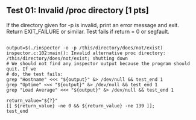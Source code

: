 ## Test 01: Invalid /proc directory [1 pts]

If the directory given for -p is invalid, print an error message and exit.
Return EXIT_FAILURE or similar. Test fails if return = 0 or segfault.

```

output=$(./inspector -o -p /this/directory/does/not/exist)
inspector.c:102:main(): Invalid alternative proc directory: /this/directory/does/not/exist; shutting down
# We should not find any inspector output because the program should quit. If we
# do, the test fails:
grep "Hostname" <<< "${output}" &> /dev/null && test_end 1
grep "Uptime" <<< "${output}" &> /dev/null && test_end 1
grep "Load Average" <<< "${output}" &> /dev/null && test_end 1

return_value="${?}"
[[ ${return_value} -ne 0 && ${return_value} -ne 139 ]];
test_end
```

